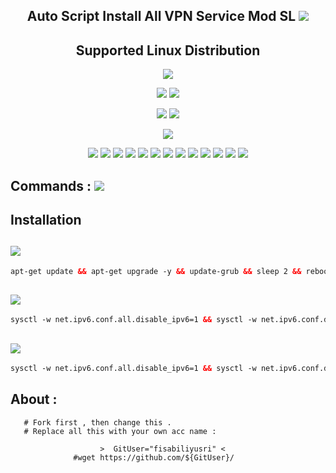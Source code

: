 <h2 align="center">
Auto Script Install All VPN Service
Mod SL
<img src="https://img.shields.io/badge/Version-1.0.0-blue.svg"></h2>

</p> 
<h2 align="center"> Supported Linux Distribution</h2>
<p align="center"><img src="https://d33wubrfki0l68.cloudfront.net/5911c43be3b1da526ed609e9c55783d9d0f6b066/9858b/assets/img/debian-ubuntu-hover.png"></p> 
<p align="center"><img src="https://img.shields.io/static/v1?style=for-the-badge&logo=debian&label=Debian%209&message=Stretch&color=red"> <img src="https://img.shields.io/static/v1?style=for-the-badge&logo=debian&label=Debian%2010&message=Buster&color=red">
<p align="center"><img src="https://img.shields.io/badge/Ubuntu-E95420?style=for-the-badge&logo=ubuntu%2018.04&label=Ubuntu%201818&message=18LTS&logoColor=white"> <img src="https://img.shields.io/badge/Ubuntu-E95420?style=for-the-badge&logo=ubuntu%2020.04&label=Ubuntu%202020&message=20LTS&logoColor=white">
</p>

<p align="center"><img src="https://img.shields.io/badge/Service-Websocket-success.svg">  
<p align="center"><img src="https://img.shields.io/badge/Service-OpenSSH-success.svg">  <img src="https://img.shields.io/badge/Service-Dropbear-success.svg">  <img src="https://img.shields.io/badge/Service-BadVPN-success.svg">  <img src="https://img.shields.io/badge/Service-Stunnel-success.svg">  <img src="https://img.shields.io/badge/Service-OpenVPN-success.svg">  <img src="https://img.shields.io/badge/Service-Squid3-success.svg">  <img   src="https://img.shields.io/badge/Service-Webmin-success.svg">  <img src="https://img.shields.io/badge/Service-SlowDns-success.svg">   <img
src="https://img.shields.io/badge/Service-Xray-success.svg">  <img src= "https://img.shields.io/badge/Service-SSR-success.svg">  <img src="https://img.shields.io/badge/Service-Trojan-success.svg">  <img src="https://img.shields.io/badge/Service-WireGuard-success.svg">  <img src= "https://img.shields.io/badge/Service-Shadowsocks-success.svg">  

## Commands : <img src="https://img.shields.io/static/v1?style=for-the-badge&logo=powershell&label=Shell&message=Bash%20Script&color=lightgray">

## Installation 

##   <img src="https://img.shields.io/badge/Service-Update%20Dulu-green"> 
  ```html
apt-get update && apt-get upgrade -y && update-grub && sleep 2 && reboot
```

##  <img src="https://img.shields.io/badge/Install Semua-VPN%20Batch-green">
  ```html
sysctl -w net.ipv6.conf.all.disable_ipv6=1 && sysctl -w net.ipv6.conf.default.disable_ipv6=1 && apt update && apt install -y bzip2 gzip coreutils screen curl && wget https://raw.githubusercontent.com/fisabiliyusri/test1/main/setup.sh && chmod +x setup.sh && sed -i -e 's/\r$//' setup.sh && screen -S setup ./setup.sh
```

##    <img src="https://img.shields.io/badge/Install%20Hanya-SSH%2FSSH%20SSL(Stunnel)%20SSH--Websocket%20Python%20BadVPN--UDPGW-green">
   ```html
sysctl -w net.ipv6.conf.all.disable_ipv6=1 && sysctl -w net.ipv6.conf.default.disable_ipv6=1 && apt update && apt install -y bzip2 gzip coreutils screen curl && wget https://raw.githubusercontent.com/fisabiliyusri/test1/main/install/sshonly.sh && chmod +x sshonly.sh && sed -i -e 's/\r$//' sshonly.sh && screen -S sshonly ./sshonly.sh
```

## About :
	       
       # Fork first , then change this .
       # Replace all this with your own acc name :
	     
	                    >  GitUser="fisabiliyusri" <
	              #wget https://github.com/${GitUser}/
	      


